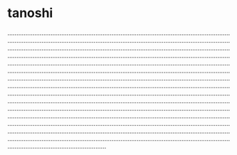# tanoshi

...........................................................................................................................................................................................................................................................................................................................................................................................................................................................................................................................................................................................................................................................................................................................................................................................................................................................................................................................................................................................................................................................................................................................................................................................................................................................................................................................................................................................................................................................................................................................................................................................................................................................................................................................................................................................................................................................................................................................................................................................